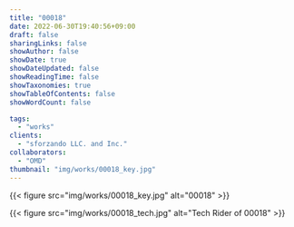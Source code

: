 ```yaml
---
title: "00018"
date: 2022-06-30T19:40:56+09:00
draft: false
sharingLinks: false
showAuthor: false
showDate: true
showDateUpdated: false
showReadingTime: false
showTaxonomies: true
showTableOfContents: false
showWordCount: false

tags:
  - "works"
clients:
  - "sforzando LLC. and Inc."
collaborators:
  - "OMD"
thumbnail: "img/works/00018_key.jpg"
---
```


{{< figure src="img/works/00018_key.jpg" alt="00018" >}}

{{< figure src="img/works/00018_tech.jpg" alt="Tech Rider of 00018" >}}
